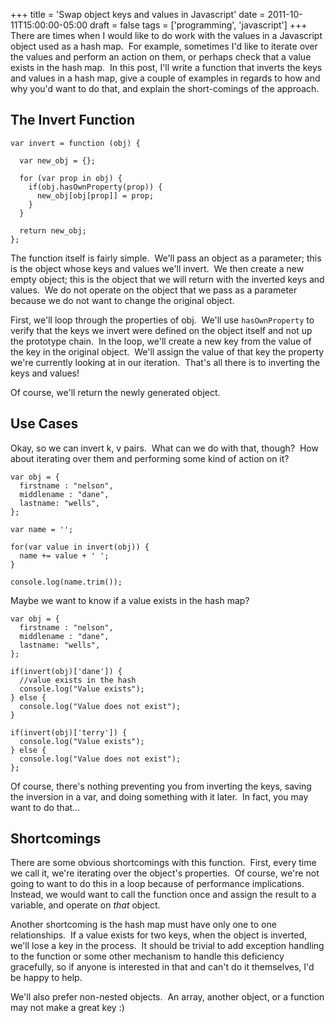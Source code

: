 +++
title = 'Swap object keys and values in Javascript'
date = 2011-10-11T15:00:00-05:00
draft = false
tags = ['programming', 'javascript']
+++
There are times when I would like to do work with the values in a Javascript object used as a hash map.  For example, sometimes I'd like to iterate over the values and perform an action on them, or perhaps check that a value exists in the hash map.  In this post, I'll write a function that inverts the keys and values in a hash map, give a couple of examples in regards to how and why you'd want to do that, and explain the short-comings of the approach.

<!--more-->

## The Invert Function

    var invert = function (obj) {

      var new_obj = {};

      for (var prop in obj) {
        if(obj.hasOwnProperty(prop)) {
          new_obj[obj[prop]] = prop;
        }
      }

      return new_obj;
    };

The function itself is fairly simple.  We'll pass an object as a parameter; this is the object whose keys and values we'll invert.  We then create a new empty object; this is the object that we will return with the inverted keys and values.  We do not operate on the object that we pass as a parameter because we do not want to change the original object.

First, we'll loop through the properties of obj.  We'll use `hasOwnProperty` to verify that the keys we invert were defined on the object itself and not up the prototype chain.  In the loop, we'll create a new key from the value of the key in the original object.  We'll assign the value of that key the property we're currently looking at in our iteration.  That's all there is to inverting the keys and values!

Of course, we'll return the newly generated object.

## Use Cases

Okay, so we can invert k, v pairs.  What can we do with that, though?  How about iterating over them and performing some kind of action on it?

    var obj = {
      firstname : "nelson",
      middlename : "dane",
      lastname: "wells",
    };

    var name = '';

    for(var value in invert(obj)) {
      name += value + ' ';
    }

    console.log(name.trim());

Maybe we want to know if a value exists in the hash map?

    var obj = {
      firstname : "nelson",
      middlename : "dane",
      lastname: "wells",
    };

    if(invert(obj)['dane']) {
      //value exists in the hash
      console.log("Value exists");
    } else {
      console.log("Value does not exist");
    }

    if(invert(obj)['terry']) {
      console.log("Value exists");
    } else {
      console.log("Value does not exist");
    };

Of course, there's nothing preventing you from inverting the keys, saving the inversion in a var, and doing something with it later.  In fact, you may want to do that...

## Shortcomings

There are some obvious shortcomings with this function.  First, every time we call it, we're iterating over the object's properties.  Of course, we're not going to want to do this in a loop because of performance implications.  Instead, we would want to call the function once and assign the result to a variable, and operate on _that_ object.

Another shortcoming is the hash map must have only one to one relationships.  If a value exists for two keys, when the object is inverted, we'll lose a key in the process.  It should be trivial to add exception handling to the function or some other mechanism to handle this deficiency gracefully, so if anyone is interested in that and can't do it themselves, I'd be happy to help.

We'll also prefer non-nested objects.  An array, another object, or a function may not make a great key :)
